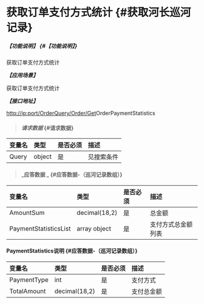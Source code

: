 # 获取订单支付方式统计 {#获取河长巡河记录}

##### _【功能说明】_ {#【功能说明】}

获取订单支付方式统计

_**【应用场景】**_

获取订单支付方式统计

_**【接口地址】**_

[http://ip:port/OrderQuery/Order/Get](http://ip:port/HMQuery/PatrolRiver/GetPatrolRivers)OrderPaymentStatistics

> #### _请求数据_ {#请求数据}

| 变量名 | 类型 | 是否必须 | 描述 |
| :--- | :--- | :--- | :--- |
| Query | object | 是 | 见搜索条件 |

> #### _应答数据 _ {#应答数据-（巡河记录数组）}

| 变量名 | 类型 | 是否必须 | 描述 |
| :--- | :--- | :--- | :--- |
| AmountSum | decimal\(18,2\) | 是 | 总金额 |
| PaymentStatisticsList | array object | 是 | 支付方式总金额列表 |

#### PaymentStatistics说明 {#应答数据-（巡河记录数组）}

| 变量名 | 类型 | 是否必须 | 描述 |
| :--- | :--- | :--- | :--- |
| PaymentType | int | 是 | 支付方式 |
| TotalAmount | decimal\(18,2\) | 是 | 支付总金额 |



